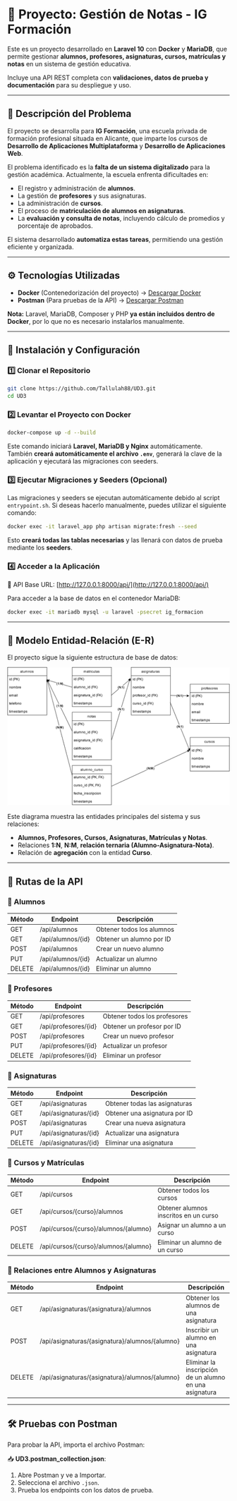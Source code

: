 # 📌 Proyecto: Gestión de Notas - IG Formación

Este es un proyecto desarrollado en **Laravel 10** con **Docker** y **MariaDB**, que permite gestionar **alumnos, profesores, asignaturas, cursos, matrículas y notas** en un sistema de gestión educativa. 

Incluye una API REST completa con **validaciones, datos de prueba y documentación** para su despliegue y uso.

---

## 📖 Descripción del Problema

El proyecto se desarrolla para **IG Formación**, una escuela privada de formación profesional situada en Alicante, que imparte los cursos de **Desarrollo de Aplicaciones Multiplataforma** y **Desarrollo de Aplicaciones Web**.

El problema identificado es la **falta de un sistema digitalizado** para la gestión académica. Actualmente, la escuela enfrenta dificultades en:
- El registro y administración de **alumnos**.
- La gestión de **profesores** y sus asignaturas.
- La administración de **cursos**.
- El proceso de **matriculación de alumnos en asignaturas**.
- La **evaluación y consulta de notas**, incluyendo cálculo de promedios y porcentaje de aprobados.

El sistema desarrollado **automatiza estas tareas**, permitiendo una gestión eficiente y organizada.

---

## ⚙️ Tecnologías Utilizadas

- **Docker** (Contenedorización del proyecto) → [Descargar Docker](https://www.docker.com/products/docker-desktop/)
- **Postman** (Para pruebas de la API) → [Descargar Postman](https://www.postman.com/downloads/)

**Nota:** Laravel, MariaDB, Composer y PHP **ya están incluidos dentro de Docker**, por lo que no es necesario instalarlos manualmente.

---

## 🚀 Instalación y Configuración

### 1️⃣ **Clonar el Repositorio**

```bash
git clone https://github.com/Tallulah88/UD3.git
cd UD3
```

### 2️⃣ **Levantar el Proyecto con Docker**
```bash
docker-compose up -d --build
```
Este comando iniciará **Laravel, MariaDB y Nginx** automáticamente.  
También **creará automáticamente el archivo `.env`**, generará la clave de la aplicación y ejecutará las migraciones con seeders.

### 3️⃣ **Ejecutar Migraciones y Seeders** (Opcional)

Las migraciones y seeders se ejecutan automáticamente debido al script `entrypoint.sh`. Si deseas hacerlo manualmente, puedes utilizar el siguiente comando:

```bash
docker exec -it laravel_app php artisan migrate:fresh --seed
```

Esto **creará todas las tablas necesarias** y las llenará con datos de prueba mediante los **seeders**.

### 4️⃣ **Acceder a la Aplicación**

🔗 API Base URL: [http://127.0.0.1:8000/api/](http://127.0.0.1:8000/api/)

Para acceder a la base de datos en el contenedor MariaDB:
```bash
docker exec -it mariadb mysql -u laravel -psecret ig_formacion
```

---

## 📌 Modelo Entidad-Relación (E-R)

El proyecto sigue la siguiente estructura de base de datos:

![Modelo E-R](ER_Diagram.png)

Este diagrama muestra las entidades principales del sistema y sus relaciones:
- **Alumnos, Profesores, Cursos, Asignaturas, Matrículas y Notas**.
- Relaciones **1:N**, **N:M**, **relación ternaria (Alumno-Asignatura-Nota)**.
- Relación de **agregación** con la entidad **Curso**.

---

## 📡 Rutas de la API

### 📍 Alumnos
| Método | Endpoint              | Descripción                 |
|--------|----------------------|-----------------------------|
| GET    | /api/alumnos         | Obtener todos los alumnos   |
| GET    | /api/alumnos/{id}    | Obtener un alumno por ID    |
| POST   | /api/alumnos         | Crear un nuevo alumno       |
| PUT    | /api/alumnos/{id}    | Actualizar un alumno        |
| DELETE | /api/alumnos/{id}    | Eliminar un alumno          |

### 📍 Profesores
| Método | Endpoint               | Descripción                   |
|--------|-----------------------|-------------------------------|
| GET    | /api/profesores       | Obtener todos los profesores  |
| GET    | /api/profesores/{id}  | Obtener un profesor por ID    |
| POST   | /api/profesores       | Crear un nuevo profesor       |
| PUT    | /api/profesores/{id}  | Actualizar un profesor        |
| DELETE | /api/profesores/{id}  | Eliminar un profesor          |

### 📍 Asignaturas
| Método | Endpoint                | Descripción                     |
|--------|------------------------|---------------------------------|
| GET    | /api/asignaturas       | Obtener todas las asignaturas  |
| GET    | /api/asignaturas/{id}  | Obtener una asignatura por ID  |
| POST   | /api/asignaturas       | Crear una nueva asignatura     |
| PUT    | /api/asignaturas/{id}  | Actualizar una asignatura      |
| DELETE | /api/asignaturas/{id}  | Eliminar una asignatura        |

### 📍 Cursos y Matrículas
| Método | Endpoint                          | Descripción                              |
|--------|----------------------------------|------------------------------------------|
| GET    | /api/cursos                      | Obtener todos los cursos                 |
| GET    | /api/cursos/{curso}/alumnos      | Obtener alumnos inscritos en un curso    |
| POST   | /api/cursos/{curso}/alumnos/{alumno} | Asignar un alumno a un curso         |
| DELETE | /api/cursos/{curso}/alumnos/{alumno} | Eliminar un alumno de un curso       |

### 📍 Relaciones entre Alumnos y Asignaturas
| Método | Endpoint                                | Descripción                             |
|--------|--------------------------------------|-----------------------------------------|
| GET    | /api/asignaturas/{asignatura}/alumnos | Obtener los alumnos de una asignatura  |
| POST   | /api/asignaturas/{asignatura}/alumnos/{alumno} | Inscribir un alumno en una asignatura  |
| DELETE | /api/asignaturas/{asignatura}/alumnos/{alumno} | Eliminar la inscripción de un alumno en una asignatura |

---

## 🛠️ Pruebas con Postman

Para probar la API, importa el archivo Postman:

📥 **UD3.postman_collection.json**:
1. Abre Postman y ve a Importar.
2. Selecciona el archivo `.json`.
3. Prueba los endpoints con los datos de prueba.
